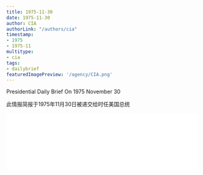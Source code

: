 ```yaml
---
title: 1975-11-30
date: 1975-11-30
author: CIA 
authorLink: "/authors/cia"
timestamp: 
- 1975
- 1975-11
multitype: 
- cia
tags: 
- dailybrief
featuredImagePreview: '/agency/CIA.png'
---
```



Presidential Daily Brief On 1975 November 30

此情报简报于1975年11月30日被递交给时任美国总统

<!--more-->





<div id="over" style="width:100%; overflow:hidden"> <iframe id="sFrame" name="sFrame" frameborder="no" border="0"  allowfullscreen marginwidth="0" scrolling="no" src = " /CIA/1975-11-30.html "  style = " position:absulute; width: 806px; top: 300;" > </iframe> </div>